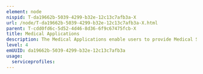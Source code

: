```yaml
---
element: node
nispid: T-da19662b-5039-4299-b32e-12c13c7afb3a-X
url: /node/T-da19662b-5039-4299-b32e-12c13c7afb3a-X.html
parent: T-cdd0fd6c-5d52-4d46-8d36-6f9c67475fcb-X
title: Medical Applications
description: The Medical Applications enable users to provide Medical Situational Awareness (may include medical capabilities, requirements determination and medical sustainability assessment) input to the Common Operational Picture (COP) by automation and standardisation of the information exchange between NATO and national/other systems, and will ensure the timely provision, exchange and management of data required to enable  Medical Planning; Medical Management; Medical Intelligence; Health Surveillance; and Clinical Support.
level: 4
emUUID: da19662b-5039-4299-b32e-12c13c7afb3a
usage:
  serviceprofiles:
---
```

